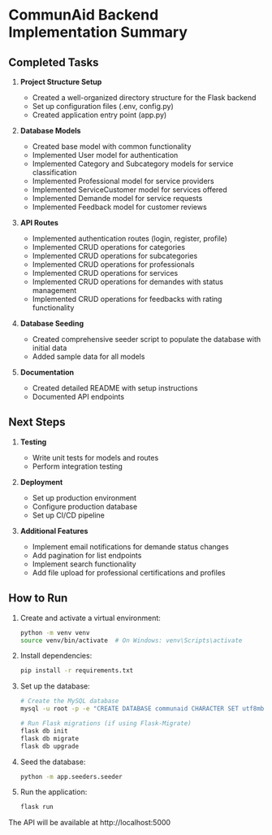 # CommunAid Backend Implementation Summary

## Completed Tasks

1. **Project Structure Setup**
   - Created a well-organized directory structure for the Flask backend
   - Set up configuration files (.env, config.py)
   - Created application entry point (app.py)

2. **Database Models**
   - Created base model with common functionality
   - Implemented User model for authentication
   - Implemented Category and Subcategory models for service classification
   - Implemented Professional model for service providers
   - Implemented ServiceCustomer model for services offered
   - Implemented Demande model for service requests
   - Implemented Feedback model for customer reviews

3. **API Routes**
   - Implemented authentication routes (login, register, profile)
   - Implemented CRUD operations for categories
   - Implemented CRUD operations for subcategories
   - Implemented CRUD operations for professionals
   - Implemented CRUD operations for services
   - Implemented CRUD operations for demandes with status management
   - Implemented CRUD operations for feedbacks with rating functionality

4. **Database Seeding**
   - Created comprehensive seeder script to populate the database with initial data
   - Added sample data for all models

5. **Documentation**
   - Created detailed README with setup instructions
   - Documented API endpoints

## Next Steps

1. **Testing**
   - Write unit tests for models and routes
   - Perform integration testing

2. **Deployment**
   - Set up production environment
   - Configure production database
   - Set up CI/CD pipeline

3. **Additional Features**
   - Implement email notifications for demande status changes
   - Add pagination for list endpoints
   - Implement search functionality
   - Add file upload for professional certifications and profiles

## How to Run

1. Create and activate a virtual environment:
   ```bash
   python -m venv venv
   source venv/bin/activate  # On Windows: venv\Scripts\activate
   ```

2. Install dependencies:
   ```bash
   pip install -r requirements.txt
   ```

3. Set up the database:
   ```bash
   # Create the MySQL database
   mysql -u root -p -e "CREATE DATABASE communaid CHARACTER SET utf8mb4 COLLATE utf8mb4_unicode_ci;"
   
   # Run Flask migrations (if using Flask-Migrate)
   flask db init
   flask db migrate
   flask db upgrade
   ```

4. Seed the database:
   ```bash
   python -m app.seeders.seeder
   ```

5. Run the application:
   ```bash
   flask run
   ```

The API will be available at http://localhost:5000
